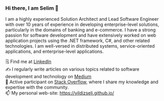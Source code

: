 ### Hi there, I am Selim 👋

I am a highly experienced Solution Architect and Lead Software Engineer with over 10 years of experience in developing enterprise-level solutions, particularly in the domains of banking and e-commerce. I have a strong passion for software development and have extensively worked on web application projects using the .NET framework, C#, and other related technologies. I am well-versed in distributed systems, service-oriented applications, and enterprise-level applications.

🗒️ Find me at <a href="https://www.linkedin.com/in/selim-yildiz-37115a36/" target="_blank">LinkedIn</a> <br /> 
✍️ I regularly write articles on various topics related to software development and technology on <a href="https://medium.com/@selimyildiz91" target="_blank">Medium</a> <br/>
🌱 Active participant on <a href="https://stackoverflow.com/users/5519709/selim-yildiz" target="blank">Stack Overflow</a>, where I share my knowledge and expertise with the community. <br />
📫 My personal web-site: https://yildizseli.github.io/

<!--

Here are some ideas to get you started:

- 🔭 I’m currently working on ...
- 🌱 I’m currently learning ...
- 👯 I’m looking to collaborate on ...
- 🤔 I’m looking for help with ...
- 💬 Ask me about ...
- 📫 How to reach me: ...
- 😄 Pronouns: ...
- ⚡ Fun fact: ...
-->
